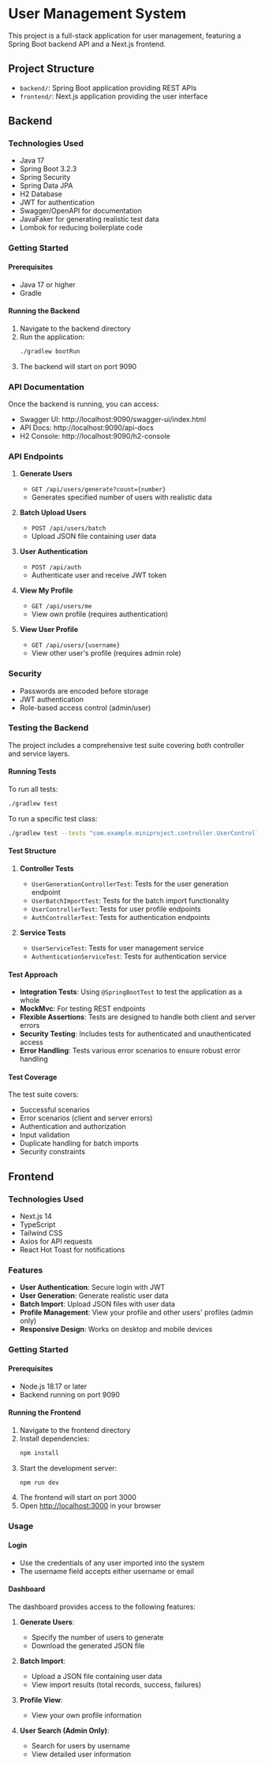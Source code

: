 # User Management System

This project is a full-stack application for user management, featuring a Spring Boot backend API and a Next.js frontend.

## Project Structure

- `backend/`: Spring Boot application providing REST APIs
- `frontend/`: Next.js application providing the user interface

## Backend

### Technologies Used

- Java 17
- Spring Boot 3.2.3
- Spring Security
- Spring Data JPA
- H2 Database
- JWT for authentication
- Swagger/OpenAPI for documentation
- JavaFaker for generating realistic test data
- Lombok for reducing boilerplate code

### Getting Started

#### Prerequisites

- Java 17 or higher
- Gradle

#### Running the Backend

1. Navigate to the backend directory
2. Run the application:
   ```bash
   ./gradlew bootRun
   ```
3. The backend will start on port 9090

### API Documentation

Once the backend is running, you can access:
- Swagger UI: http://localhost:9090/swagger-ui/index.html
- API Docs: http://localhost:9090/api-docs
- H2 Console: http://localhost:9090/h2-console

### API Endpoints

1. **Generate Users**
   - `GET /api/users/generate?count={number}`
   - Generates specified number of users with realistic data

2. **Batch Upload Users**
   - `POST /api/users/batch`
   - Upload JSON file containing user data

3. **User Authentication**
   - `POST /api/auth`
   - Authenticate user and receive JWT token

4. **View My Profile**
   - `GET /api/users/me`
   - View own profile (requires authentication)

5. **View User Profile**
   - `GET /api/users/{username}`
   - View other user's profile (requires admin role)

### Security

- Passwords are encoded before storage
- JWT authentication
- Role-based access control (admin/user)

### Testing the Backend

The project includes a comprehensive test suite covering both controller and service layers.

#### Running Tests

To run all tests:
```bash
./gradlew test
```

To run a specific test class:
```bash
./gradlew test --tests "com.example.miniproject.controller.UserControllerTest"
```

#### Test Structure

1. **Controller Tests**
   - `UserGenerationControllerTest`: Tests for the user generation endpoint
   - `UserBatchImportTest`: Tests for the batch import functionality
   - `UserControllerTest`: Tests for user profile endpoints
   - `AuthControllerTest`: Tests for authentication endpoints

2. **Service Tests**
   - `UserServiceTest`: Tests for user management service
   - `AuthenticationServiceTest`: Tests for authentication service

#### Test Approach

- **Integration Tests**: Using `@SpringBootTest` to test the application as a whole
- **MockMvc**: For testing REST endpoints
- **Flexible Assertions**: Tests are designed to handle both client and server errors
- **Security Testing**: Includes tests for authenticated and unauthenticated access
- **Error Handling**: Tests various error scenarios to ensure robust error handling

#### Test Coverage

The test suite covers:
- Successful scenarios
- Error scenarios (client and server errors)
- Authentication and authorization
- Input validation
- Duplicate handling for batch imports
- Security constraints

## Frontend

### Technologies Used

- Next.js 14
- TypeScript
- Tailwind CSS
- Axios for API requests
- React Hot Toast for notifications

### Features

- **User Authentication**: Secure login with JWT
- **User Generation**: Generate realistic user data
- **Batch Import**: Upload JSON files with user data
- **Profile Management**: View your profile and other users' profiles (admin only)
- **Responsive Design**: Works on desktop and mobile devices

### Getting Started

#### Prerequisites

- Node.js 18.17 or later
- Backend running on port 9090

#### Running the Frontend

1. Navigate to the frontend directory
2. Install dependencies:
   ```bash
   npm install
   ```
3. Start the development server:
   ```bash
   npm run dev
   ```
4. The frontend will start on port 3000
5. Open [http://localhost:3000](http://localhost:3000) in your browser

### Usage

#### Login

- Use the credentials of any user imported into the system
- The username field accepts either username or email

#### Dashboard

The dashboard provides access to the following features:

1. **Generate Users**:
   - Specify the number of users to generate
   - Download the generated JSON file

2. **Batch Import**:
   - Upload a JSON file containing user data
   - View import results (total records, success, failures)

3. **Profile View**:
   - View your own profile information

4. **User Search (Admin Only)**:
   - Search for users by username
   - View detailed user information


